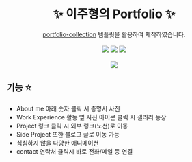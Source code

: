 <p align="center">
  <h1 align="center">✨ 이주형의 Portfolio ✨</h1>

  <p align="center">
 <a href="https://github.com/congchu/portfolio-collection" >portfolio-collection</a> 템플릿을 활용하여 제작하였습니다.
    <br/>
    <br/>
    <img src="https://img.shields.io/badge/-Bootstrap-05122A?style=flat&logo=bootstrap&logoColor=563D7C"/>
    <img src="https://img.shields.io/badge/-CSS-05122A?style=flat&logo=CSS3&logoColor=1572B6"/>
    <img src="https://img.shields.io/badge/-HTML-05122A?style=flat&logo=HTML5"/>
  <br/>
  <br/>
  <img src="https://github.com/congchu/web-porfolio/blob/main/demo/20210428.gif?raw=true"/>
</p>

## 기능 ⭐️

- About me 아래 숫자 클릭 시 증명서 사진
- Work Experience 활동 옆 사진 아이콘 클릭 시 갤러리 등장
- Project 링크 클릭 시 외부 링크(노션)로 이동
- Side Project 또한 블로그 글로 이동 가능
- 심심하지 않을 다양한 애니메이션
- contact 연락처 클릭시 바로 전화/메일 등 연결
